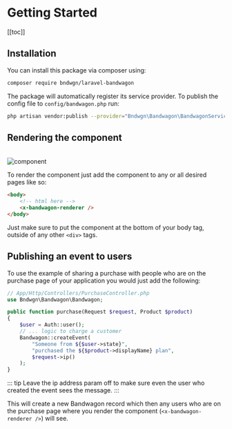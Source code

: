 # Getting Started

[[toc]]

## Installation

You can install this package via composer using: 

```sh
composer require bndwgn/laravel-bandwagon
```

The package will automatically register its service provider.
To publish the config file to `config/bandwagon.php` run:

```sh
php artisan vendor:publish --provider="Bndwgn\Bandwagon\BandwagonServiceProvider"
```

## Rendering the component
<br />
<img :src="$withBase('/bandwagon-thumb.gif')" alt="component">

To render the component just add the component to any or all desired pages like so:
```html
<body>
    <!-- html here -->
    <x-bandwagon-renderer />
</body>
```
Just make sure to put the component at the bottom of your body tag, outside of any other `<div>` tags.

## Publishing an event to users

To use the example of sharing a purchase with people who are on the purchase page of your application you would just add the following:
```php
// App/Http/Controllers/PurchaseController.php 
use Bndwgn\Bandwagon\Bandwagon;

public function purchase(Request $request, Product $product)
{
    $user = Auth::user(); 
    // ... logic to charge a customer
    Bandwagon::createEvent(
        "Someone from ${$user->state}",
        "purchased the ${$product->displayName} plan",
        $request->ip()
    ); 
}
 ```
::: tip
Leave the ip address param off to make sure even the user who created the event sees the message.
:::

This will create a new Bandwagon record which then any users who are on the purchase page where you render the component (`<x-bandwagon-renderer />`) will see.
